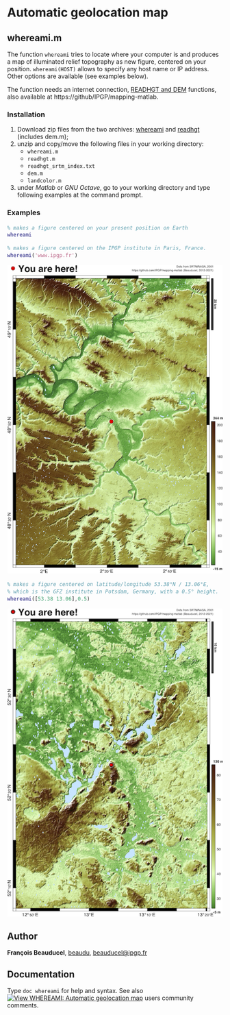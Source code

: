 # Automatic geolocation map

## whereami.m

The function `whereami` tries to locate where your computer is and produces a map of illuminated relief topography as new figure, centered on	your position. `whereami(HOST)` allows to specify any host name or IP address. Other options are available (see examples below).

The function needs an internet connection, [READHGT and DEM](https://fr.mathworks.com/matlabcentral/fileexchange/36379-readhgt-import-download-nasa-srtm-data-files-hgt) functions, also available at https://github/IPGP/mapping-matlab.

### Installation
1. Download zip files from the two archives: [whereami](https://github.com/beaudu/whereami/archive/refs/heads/main.zip) and [readhgt](https://fr.mathworks.com/matlabcentral/fileexchange/36379-readhgt-import-download-nasa-srtm-data-files-hgt) (includes dem.m);
1. unzip and copy/move the following files in your working directory:
    - `whereami.m`
    - `readhgt.m`
    - `readhgt_srtm_index.txt`
    - `dem.m`
    - `landcolor.m`
1. under *Matlab* or *GNU Octave*, go to your working directory and type following examples at the command prompt.

### Examples
```matlab
% makes a figure centered on your present position on Earth
whereami
```

```matlab
% makes a figure centered on the IPGP institute in Paris, France.
whereami('www.ipgp.fr')
```

![](whereami_example_ipgp.png)

```matlab
% makes a figure centered on latitude/longitude 53.38°N / 13.06°E,
% which is the GFZ institute in Potsdam, Germany, with a 0.5° height.
whereami([53.38 13.06],0.5)
```

![](whereami_example_gfz.png)

## Author
**François Beauducel**, [beaudu](https://github.com/beaudu), beauducel@ipgp.fr

## Documentation
Type `doc whereami` for help and syntax. See also [![View WHEREAMI: Automatic geolocation map](https://www.mathworks.com/matlabcentral/images/matlab-file-exchange.svg)]() users community comments.
